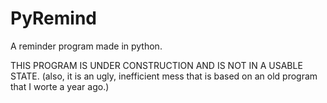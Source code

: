 # PyRemind
A reminder program made in python.

THIS PROGRAM IS UNDER CONSTRUCTION AND IS NOT IN A USABLE STATE.
(also, it is an ugly, inefficient mess that is based on an old program that I worte a year ago.)
